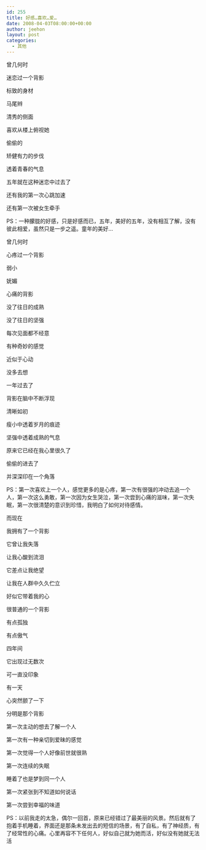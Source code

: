 ```yaml
---
id: 255
title: 好感…喜欢…爱…
date: 2008-04-03T08:00:00+00:00
author: jeehon
layout: post
categories:
  - 其他
---
```

曾几何时
  
迷恋过一个背影
  
标致的身材
  
马尾辫
  
清秀的侧面
  
喜欢从楼上俯视她
  
偷偷的
  
矫健有力的步伐
  
透着青春的气息
  
五年就在这种迷恋中过去了
  
还有我的第一次心跳加速
  
还有第一次被女生牵手
  
PS：一种朦胧的好感，只是好感而已，五年，美好的五年，没有相互了解，没有彼此相爱，虽然只是一步之遥。童年的美好…

曾几何时
  
心疼过一个背影
  
弱小
  
妩媚
  
心痛的背影
  
没了往日的成熟
  
没了往日的坚强
  
每次见面都不经意
  
有种奇妙的感觉
  
近似于心动
  
没多去想
  
一年过去了
  
背影在脑中不断浮现
  
清晰如初
  
瘦小中透着岁月的痕迹
  
坚强中透着成熟的气息
  
原来它已经在我心里很久了
  
偷偷的进去了
  
并深深印在一个角落
  
PS：第一次喜欢上一个人，感觉更多的是心疼，第一次有很强的冲动去追一个人，第一次这么勇敢，第一次因为女生哭泣，第一次尝到心痛的滋味，第一次失眠，第一次很清楚的意识到珍惜，我明白了如何对待感情。

而现在
  
我拥有了一个背影
  
它曾让我失落
  
让我心酸到流泪
  
它差点让我绝望
  
让我在人群中久久伫立
  
好似它带着我的心
  
很普通的一个背影
  
有点孤独
  
有点傲气
  
四年间
  
它出现过无数次
  
可一直没印象
  
有一天
  
心突然颤了一下
  
分明是那个背影
  
第一次主动的想去了解一个人
  
第一次有一种亲切到爱昧的感觉
  
第一次觉得一个人好像前世就很熟
  
第一次连续的失眠
  
睡着了也是梦到同一个人
  
第一次紧张到不知道如何说话
  
第一次尝到幸福的味道
  
PS：以前我走的太急，偶尔一回首，原来已经错过了最美丽的风景。然后就有了抱着手机睡着，界面还是那条未发出去的短信的场景，有了自私，有了神经质，有了经常性的心痛。心里再容不下任何人，好似自己就为她而活，好似没有她就无法活